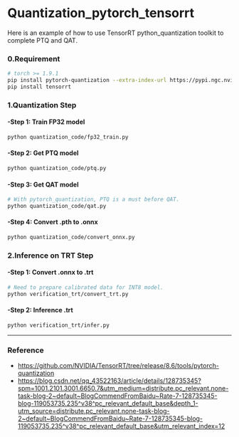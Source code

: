 # Quantization_pytorch_tensorrt
Here is an example of how to use TensorRT python_quantization toolkit to complete PTQ and QAT.


### 0.Requirement
``` bash
# torch >= 1.9.1
pip install pytorch-quantization --extra-index-url https://pypi.ngc.nvidia.com
pip install tensorrt
```

### 1.Quantization Step

#### -Step 1: Train FP32 model
``` bash
python quantization_code/fp32_train.py
```

#### -Step 2: Get PTQ model
``` bash
python quantization_code/ptq.py
```

#### -Step 3: Get QAT model
``` bash
# With pytorch_quantization, PTQ is a must before QAT.
python quantization_code/qat.py
```

#### -Step 4: Convert .pth to .onnx
``` bash
python quantization_code/convert_onnx.py
```

### 2.Inference on TRT Step

#### -Step 1: Convert .onnx to .trt
``` bash
# Need to prepare calibrated data for INT8 model.
python verification_trt/convert_trt.py
```
#### -Step 2: Inference .trt
``` bash
python verification_trt/infer.py
```


-----------
### Reference
* https://github.com/NVIDIA/TensorRT/tree/release/8.6/tools/pytorch-quantization
* https://blog.csdn.net/qq_43522163/article/details/128735345?spm=1001.2101.3001.6650.7&utm_medium=distribute.pc_relevant.none-task-blog-2~default~BlogCommendFromBaidu~Rate-7-128735345-blog-119053735.235^v38^pc_relevant_default_base&depth_1-utm_source=distribute.pc_relevant.none-task-blog-2~default~BlogCommendFromBaidu~Rate-7-128735345-blog-119053735.235^v38^pc_relevant_default_base&utm_relevant_index=12
